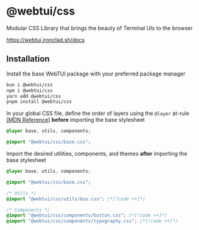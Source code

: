 # @webtui/css

Modular CSS Library that brings the beauty of Terminal UIs to the browser

https://webtui.ironclad.sh/docs

## Installation

Install the base WebTUI package with your preferred package manager

```bash
bun i @webtui/css
npm i @webtui/css
yarn add @webtui/css
pnpm install @webtui/css
```

In your global CSS file, define the order of layers using the `@layer` at-rule [[MDN Reference]](https://developer.mozilla.org/en-US/docs/Web/CSS/@layer) **before** importing the base stylesheet

```css
@layer base, utils, components;

@import "@webtui/css/base.css";
```

Import the desired utilities, components, and themes **after** importing the base stylesheet

```css
@layer base, utils, components;

@import "@webtui/css/base.css";

/* Utils */
@import "@webtui/css/utils/box.css"; /*[!code ++]*/

/* Components */
@import "@webtui/css/components/button.css"; /*[!code ++]*/
@import "@webtui/css/components/typography.css"; /*[!code ++]*/
```
